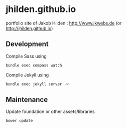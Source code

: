 # jhilden.github.io

portfolio site of Jakob Hilden : http://www.jkwebs.de (or http://jhilden.github.io)

## Development

Compile Sass using

```bash
bundle exec compass watch
```

Compile Jekyll using

```bash
bundle exec jekyll server -w
```

## Maintenance

Update foundation or other assets/libraries

```bash
bower update
```
